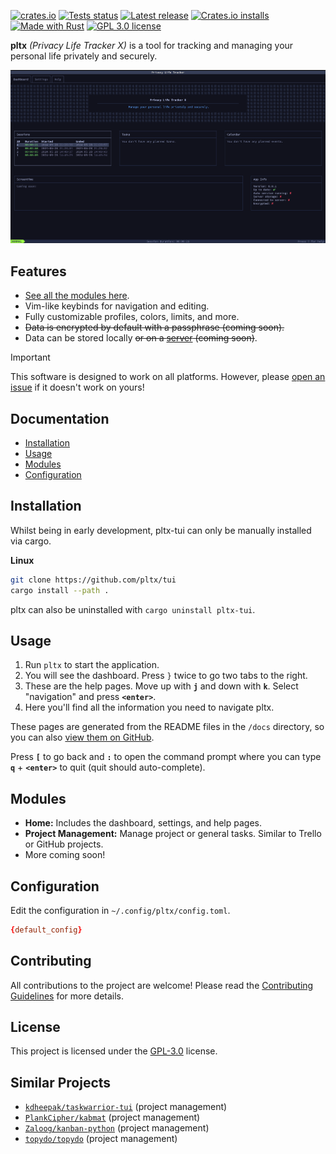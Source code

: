 [![crates.io](https://img.shields.io/crates/v/pltx.svg)](https://crates.io/crates/pltx)
[![Tests status](https://github.com/pltx/tui/actions/workflows/tests.yaml/badge.svg?branch=main)](https://github.com/pltx/tui/actions)
[![Latest release](https://img.shields.io/github/v/tag/pltx/tui?label=Release)](https://github.com/pltx/tui/releases)
[![Crates.io installs](https://img.shields.io/crates/d/pltx?label=cargo%20installs)](https://crates.io/crates/pltx)
[![Made with Rust](https://img.shields.io/badge/Made%20with-Rust-1f425f.svg)](https://www.rust-lang.org/)
[![GPL 3.0 license](https://img.shields.io/badge/License-GPL_3.0-blue.svg)](/LICENSE)

**pltx** _(Privacy Life Tracker X)_ is a tool for tracking and managing your personal life privately and securely.

![pltx-tui preview](./.github/assets/preview.png)

## Features

- [See all the modules here](#modules).
- Vim-like keybinds for navigation and editing.
- Fully customizable profiles, colors, limits, and more.
- ~~Data is encrypted by default with a passphrase (coming soon).~~
- Data can be stored locally ~~or on a [server](https://github.com/pltx/server) (coming soon)~~.

> [!IMPORTANT]
> This software is designed to work on all platforms. However, please [open an issue](https://github.com/pltx/tui/issues/new) if it doesn't work on yours!

## Documentation

- [Installation](#installation)
- [Usage](#usage)
- [Modules](#modules)
- [Configuration](#configuration)

## Installation

Whilst being in early development, pltx-tui can only be manually installed via cargo.

**Linux**

```sh
git clone https://github.com/pltx/tui
cargo install --path .
```

pltx can also be uninstalled with `cargo uninstall pltx-tui`.

## Usage

1. Run `pltx` to start the application.
2. You will see the dashboard. Press `}` twice to go two tabs to the right.
3. These are the help pages. Move up with **`j`** and down with **`k`**. Select "navigation" and press **`<enter>`**.
4. Here you'll find all the information you need to navigate pltx.

These pages are generated from the README files in the `/docs` directory, so you can also [view them on GitHub](https://github.com/pltx/tui/blob/main/docs).

Press **`[`** to go back and **`:`** to open the command prompt where you can type **`q`** + **`<enter>`** to quit (quit should auto-complete).

## Modules

- **Home:** Includes the dashboard, settings, and help pages.
- **Project Management:** Manage project or general tasks. Similar to Trello or GitHub projects.
- More coming soon!

## Configuration

Edit the configuration in `~/.config/pltx/config.toml`.

```toml
{default_config}
```

## Contributing

All contributions to the project are welcome! Please read the [Contributing Guidelines](/CONTRIBUTING.md) for more details.

## License

This project is licensed under the [GPL-3.0](./LICENSE) license.

## Similar Projects

- [`kdheepak/taskwarrior-tui`](https://github.com/kdheepak/taskwarrior-tui) (project management)
- [`PlankCipher/kabmat`](https://github.com/PlankCipher/kabmat) (project management)
- [`Zaloog/kanban-python`](https://github.com/Zaloog/kanban-python) (project management)
- [`topydo/topydo`](https://github.com/topydo/topydo) (project management)
